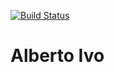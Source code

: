[![Build Status](https://travis-ci.org/albertoivo/albertoivo.github.io.svg?branch=master)](https://travis-ci.org/albertoivo/albertoivo.github.io)

# Alberto Ivo
